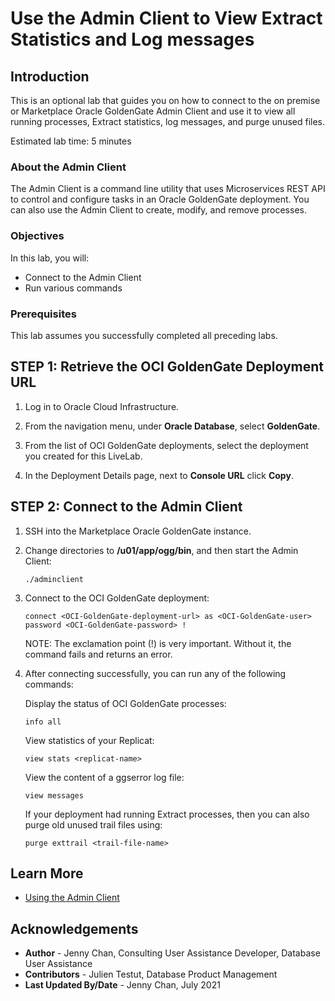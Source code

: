 # Use the Admin Client to View Extract Statistics and Log messages

## Introduction

This is an optional lab that guides you on how to connect to the on premise or Marketplace Oracle GoldenGate Admin Client and use it to view all running processes, Extract statistics, log messages, and purge unused files.

Estimated lab time: 5 minutes

### About the Admin Client
The Admin Client is a command line utility that uses Microservices REST API to control and configure tasks in an Oracle GoldenGate deployment. You can also use the Admin Client to create, modify, and remove processes.

### Objectives

In this lab, you will:
* Connect to the Admin Client
* Run various commands

### Prerequisites

This lab assumes you successfully completed all preceding labs.

## **STEP 1:** Retrieve the OCI GoldenGate Deployment URL

1.  Log in to Oracle Cloud Infrastructure.

2.  From the navigation menu, under **Oracle Database**, select **GoldenGate**.

3.  From the list of OCI GoldenGate deployments, select the deployment you created for this LiveLab.

4.  In the Deployment Details page, next to **Console URL** click **Copy**.

## **STEP 2:** Connect to the Admin Client

1.  SSH into the Marketplace Oracle GoldenGate instance.

2.  Change directories to **/u01/app/ogg/bin**, and then start the Admin Client:

    ```
    ./adminclient
    ```

3.  Connect to the OCI GoldenGate deployment:

    ```
    connect <OCI-GoldenGate-deployment-url> as <OCI-GoldenGate-user> password <OCI-GoldenGate-password> !
    ```
    NOTE: The exclamation point (!) is very important. Without it, the command fails and returns an error.

4.  After connecting successfully, you can run any of the following commands:

    Display the status of OCI GoldenGate processes:
    ```
    info all
    ```

    View statistics of your Replicat:
    ```
    view stats <replicat-name>
    ```

    View the content of a ggserror log file:
    ```
    view messages
    ```

    If your deployment had running Extract processes, then you can also purge old unused trail files using:
    ```
    purge exttrail <trail-file-name>
    ```

## Learn More
* [Using the Admin Client](https://docs.oracle.com/en/middleware/goldengate/core/21.1/admin/getting-started-oracle-goldengate-process-interfaces.html#GUID-84B33389-0594-4449-BF1A-A496FB1EDB29)

## Acknowledgements
* **Author** - Jenny Chan, Consulting User Assistance Developer, Database User Assistance
* **Contributors** -  Julien Testut, Database Product Management
* **Last Updated By/Date** - Jenny Chan, July 2021

